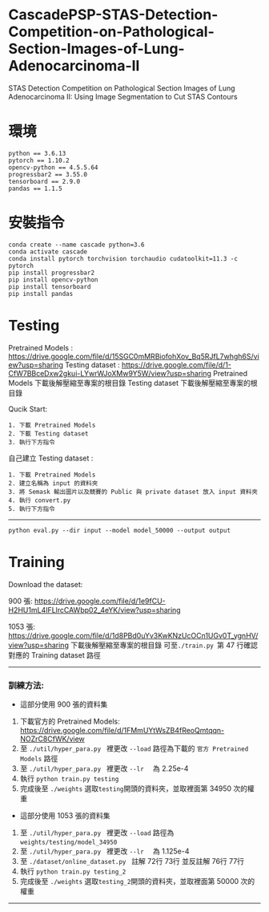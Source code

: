 # CascadePSP-STAS-Detection-Competition-on-Pathological-Section-Images-of-Lung-Adenocarcinoma-II
STAS Detection Competition on Pathological Section Images of Lung Adenocarcinoma II: Using Image Segmentation to Cut STAS Contours
# 環境
```
python == 3.6.13
pytorch == 1.10.2
opencv-python == 4.5.5.64
progressbar2 == 3.55.0
tensorboard == 2.9.0
pandas == 1.1.5
```
# 安裝指令
```
conda create --name cascade python=3.6
conda activate cascade
conda install pytorch torchvision torchaudio cudatoolkit=11.3 -c pytorch
pip install progressbar2
pip install opencv-python
pip install tensorboard
pip install pandas
```

# Testing
Pretrained Models : https://drive.google.com/file/d/15SGC0mMRBiofohXov_Bq5RJfL7whgh6S/view?usp=sharing
Testing dataset : https://drive.google.com/file/d/1-CfW7BBceDxw2gkui-LYwrWJoXMw9Y5W/view?usp=sharing
Pretrained Models 下載後解壓縮至專案的根目錄
Testing dataset 下載後解壓縮至專案的根目錄

Qucik Start:
```
1. 下載 Pretrained Models
2. 下載 Testing dataset
3. 執行下方指令
```

自己建立 Testing dataset :
```
1. 下載 Pretrained Models
2. 建立名稱為 input 的資料夾
3. 將 Semask 輸出圖片以及競賽的 Public 與 private dataset 放入 input 資料夾
4. 執行 convert.py
5. 執行下方指令
```

------------
```
python eval.py --dir input --model model_50000 --output output
```
# Training
Download the dataset:

900 張: https://drive.google.com/file/d/1e9fCU-H2HU1mL4IFLlrcCAWbp02_4eYK/view?usp=sharing

1053 張: https://drive.google.com/file/d/1d8PBd0uYv3KwKNzUcOCn1UGv0T_ygnHV/view?usp=sharing
下載後解壓縮至專案的根目錄
可至```./train.py ```第 47 行確認對應的 Training dataset 路徑

------------
### 訓練方法:
- 這部分使用 900 張的資料集
1. 下載官方的 Pretrained Models: https://drive.google.com/file/d/1FMmUYtWsZB4fReoQmtqqn-NOZrC8CfWK/view
2. 至 ```./util/hyper_para.py ``` 裡更改  ```--load``` 路徑為下載的 ```官方 Pretrained Models``` 路徑
3. 至 ```./util/hyper_para.py ``` 裡更改  ```--lr  ``` 為 2.25e-4
5. 執行  ```python train.py testing ```
6. 完成後至 ```./weights``` 選取```testing```開頭的資料夾，並取裡面第 34950 次的權重
- 這部分使用 1053 張的資料集
1. 至 ```./util/hyper_para.py ``` 裡更改  ```--load``` 路徑為 ```weights/testing/model_34950 ```
2. 至 ```./util/hyper_para.py ``` 裡更改  ```--lr  ``` 為 1.125e-4
3. 至 ```./dataset/online_dataset.py ``` 註解 72行 73行 並反註解 76行 77行
4. 執行  ```python train.py testing_2 ```
5. 完成後至 ```./weights``` 選取```testing_2```開頭的資料夾，並取裡面第 50000 次的權重

------------

